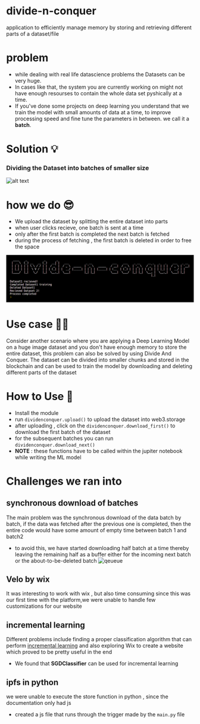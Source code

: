 # divide-n-conquer
application to efficiently manage memory by storing and retrieving different parts of a dataset/file
# problem
- while dealing with real life datascience problems the Datasets can be very huge.
- In cases like that, the system you are currently working on might not have enough resourses to contain the whole data set pyshically at a time.
- If you've done some projects on deep learning you understand that we train the model with small amounts of data at a time, to improve processing speed and fine tune the parameters in between. we call it a **batch**.

# Solution 💡
### Dividing the Dataset into batches of smaller size
![alt text](https://cdn-icons-png.flaticon.com/512/179/179696.png)
# how we do 😎
- We upload the dataset by splitting the entire dataset into parts
- when user clicks recieve, one batch is sent at a time
- only after the first batch is completed the next batch is fetched
- during the process of fetching , the first batch is deleted in order to free the space

![alt text](https://raw.githubusercontent.com/jashwanth0712/divide-n-conquer/main/Photos/dnq_output.png)

# Use case 👨‍💻
Consider another scenario where you are applying a Deep Learning Model on a huge image dataset and you don't have enough memory to store the entire dataset, this problem can also be solved by using Divide And Conquer. The dataset can be divided into smaller chunks and stored in the blockchain and can be used to train the model by downloading and deleting different parts of the dataset

# How to Use 🤔
- Install the module 
- run `dividenconquer.upload()` to upload the dataset into web3.storage
- after uploading , click on the `dividenconquer.download_first()` to download the first batch of the dataset
- for the subsequent batches you can run `dividenconquer.download_next()`
- **NOTE** : these functions have to be called within the jupiter notebook while writing the ML model

# Challenges we ran into 
## synchronous download of batches
The main problem was the synchronous download of the data batch by batch, if the data was fetched after the previous one is completed, then the entire code would have some amount of empty time between batch 1 and batch2 
- to avoid this, we have started downloading half batch at a time thereby leaving the remaining half as a buffer either for the incoming next batch or the about-to-be-deleted batch
 ![qeueue](https://benoitpasquier.com/images/2020/03/queue-data-structure.png)

## Velo by wix
It was interesting to work with wix , but also time consuming since this was our first time with the platform,we were unable to handle few customizations for our website

##  incremental learning
Different problems include finding a proper classification algorithm that can perform [incremental learning](https://en.wikipedia.org/wiki/Incremental_learning) and also exploring Wix to create a website which proved to be pretty useful in the end
- We found that **SGDClassifier** can be used for incremental learning

## ipfs in python
we were unable to execute the store function in python , since the documentation only had js 
- created a js file that runs through the trigger made by the `main.py` file
